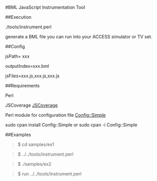 #BML JavaScript Instrumentation Tool

##Execution

./tools/instrument.perl

generate a BML file you can run into your ACCESS simulator or TV set.

##Config

jsPath= xxx

outputIndex=xxx.bml

jsFiles=xxx.js,xxx.js,xxx.js


##Requirements


Perl

JSCoverage
[JSCoverage](http://siliconforks.com/jscoverage/) 

Perl module for configuration file
[Config::Simple](http://search.cpan.org/~sherzodr/Config-Simple-4.59/Simple.pm#SIMPLE_CONFIGURATION_FILE/) 

sudo cpan install Config::Simple
or
sudo cpan -i Config::Simple


##Examples

>$ cd samples/ex1

>$ ../../tools/instrument.perl




>$ ./samples/ex2

>$ run ../../tools/instrument.perl



